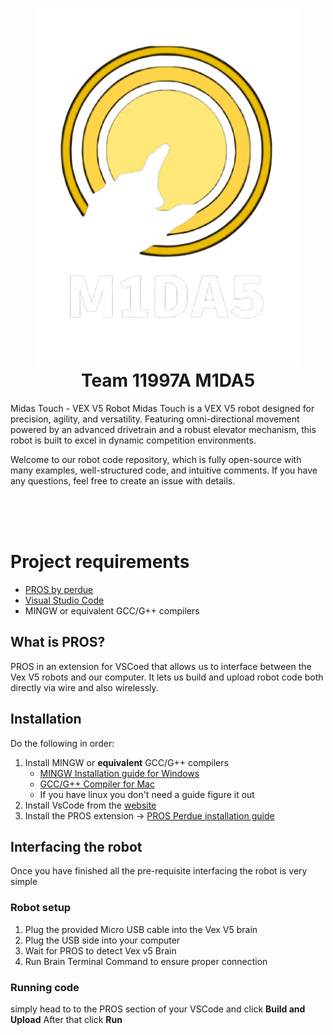 <h1 align="center">
   <img src="https://github.com/BloorVex-11997/midas-touch-2025/blob/main/midas-logo.png" width=420></img>
   <br>
   Team 11997A M1DA5
</h1>
<p>
   Midas Touch - VEX V5 Robot Midas Touch is a VEX V5 robot designed for precision, agility, and versatility. Featuring omni-directional movement powered by an advanced drivetrain and a robust elevator mechanism, this robot is built to excel in dynamic competition environments. 
</p>
<p>
   Welcome to our robot code repository, which is fully open-source with many examples, well-structured code, and intuitive comments. If you have any questions, feel free to create an issue with details.
</p>
<br>
<br>
<br>

#   Project requirements
- [PROS by perdue](https://marketplace.visualstudio.com/items?itemName=sigbots.pros)
- [Visual Studio Code](https://code.visualstudio.com/download)
- MINGW or equivalent GCC/G++ compilers


## What is PROS?
PROS in an extension for VSCoed that allows us to interface between the Vex V5 robots and our computer. It lets us build and upload robot code both directly via wire and also wirelessly.


## Installation
Do the following in order:
1. Install MINGW or **equivalent** GCC/G++ compilers 
   - [MINGW Installation guide for Windows](https://www.youtube.com/watch?v=sXW2VLrQ3Bs)
   - [GCC/G++ Compiler for Mac](https://www.youtube.com/watch?v=wY24ehH6mC0)
   - If you have linux you don't need a guide figure it out
2. Install VsCode from the [website](https://code.visualstudio.com)
3. Install the PROS extension -> [PROS Perdue installation guide](https://pros.cs.purdue.edu/v5/getting-started/)


## Interfacing the robot 
Once you have finished all the pre-requisite interfacing the robot is very simple

### Robot setup
1. Plug the provided Micro USB cable into the Vex V5 brain
2. Plug the USB side into your computer
3. Wait for PROS to detect Vex v5 Brain
4. Run Brain Terminal Command to ensure proper connection

### Running code
simply head to to the PROS section of your VSCode and click 
**Build and Upload**
After that click **Run**


